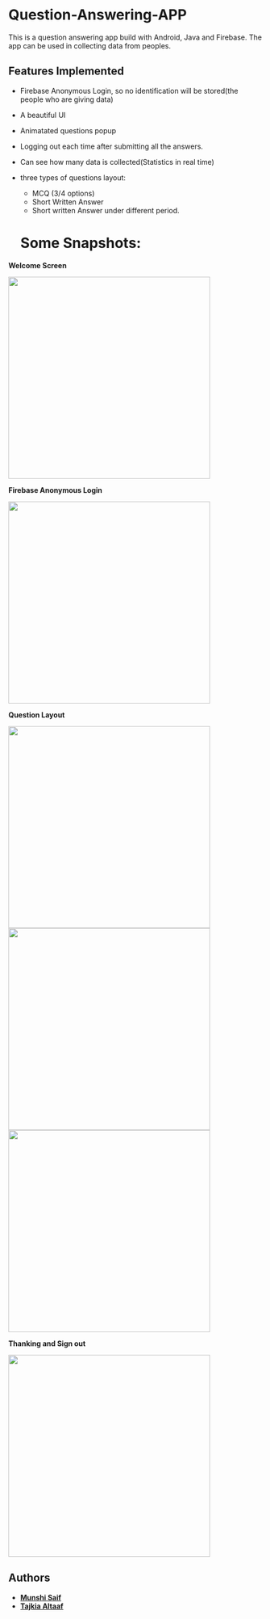 # Question-Answering-APP
This is a question answering app build with Android, Java and Firebase. The app can be used in collecting data from peoples.

## Features Implemented
- Firebase Anonymous Login, so no identification will be stored(the people who are giving data)
- A beautiful UI
- Animatated questions popup
- Logging out each time after submitting all the answers.
- Can see how many data is collected(Statistics in real time)
- three types of questions layout:
  - MCQ (3/4 options)
  - Short Written Answer
  - Short written Answer under different period.
  
  
  # Some Snapshots:

<p  align="center"  >
<p> <b> Welcome Screen </b> </p>
<img  src="https://github.com/SaiferGit/Question-Answering-APP/blob/master/Images/First.jpg"  height = "400"/>
</p>

<p  align="center"  >
<p> <b> Firebase Anonymous Login </b> </p>
<img  src="https://github.com/SaiferGit/Question-Answering-APP/blob/master/Images/second.jpg"  height = "400"/>
</p>

<p  align="center"  >
<p> <b> Question Layout </b> </p>
<img  src="https://github.com/SaiferGit/Question-Answering-APP/blob/master/Images/first_q_layout.jpg"  height = "400"/> <img  src="https://github.com/SaiferGit/Question-Answering-APP/blob/master/Images/2nd_q_layout.jpg"  height = "400"/> <img  src="https://github.com/SaiferGit/Question-Answering-APP/blob/master/Images/3rd_q_layout.jpg"  height = "400"/>
</p>

<p  align="center"  >
<p> <b> Thanking and Sign out </b> </p>
<img  src="https://github.com/SaiferGit/Question-Answering-APP/blob/master/Images/thanking_after_contribution.jpg"  height = "400"/>
</p>


## Authors
- <b>[Munshi Saif](https://github.com/SaiferGit)</b>
- <b>[Tajkia Altaaf](https://github.com/Tajkia05)</b>
